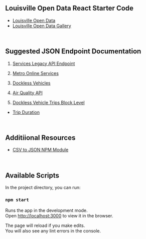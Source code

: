 ## Louisville Open Data React Starter Code


- [Louisville Open Data](https://data.louisvilleky.gov/search/type/dataset)
- [Louisville Open Data Gallery](https://data.louisvilleky.gov/open-data-gallery)

<br>

## Suggested JSON Endpoint Documentation

1. [Services Legacy API Endpoint](https://data.louisvilleky.gov/dataset/louisville-metro-services-lookup/resource/ae18fe6a-2afd-4385-894c-2a7234a81d90)

2. [Metro Online Services](https://data.louisvilleky.gov/dataset/louisville-metro-online-services/resource/7103297f-2fdf-4e17-aca3-2e50732ada79)

3. [Dockless Vehicles](https://data.louisvilleky.gov/dataset/dockless-vehicles)

4. [Air Quality API](https://data.louisvilleky.gov/dataset/local-air-quality-api/resource/1e482601-9848-4f86-92a4-203180ef74de)

5. [Dockless Vehicle Trips Block Level](https://data.louisvilleky.gov/node/26501/api)

  - [Trip Duration](https://data.louisvilleky.gov/api/action/datastore/search.json?resource_id=e36546f6-888b-4e66-8a87-9b68cab471e6&limit=10)

<br>

## Additiional Resources

- [CSV to JSON NPM Module](https://www.npmjs.com/package/convert-csv-to-json)

<br>

## Available Scripts

In the project directory, you can run:

### `npm start`

Runs the app in the development mode.<br />
Open [http://localhost:3000](http://localhost:3000) to view it in the browser.

The page will reload if you make edits.<br />
You will also see any lint errors in the console.

